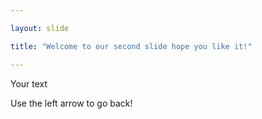 ```yaml
---

layout: slide

title: "Welcome to our second slide hope you like it!"

---
```


Your text

Use the left arrow to go back!
